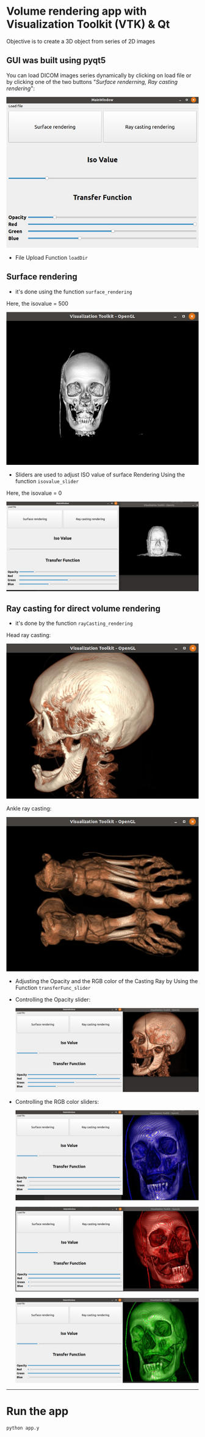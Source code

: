 # Volume rendering app with Visualization Toolkit (VTK) & Qt

Objective is to create a 3D object from series of 2D images

## GUI was built using pyqt5 

You can load DICOM images series dynamically by clicking on load file or by clicking one of the two buttons "_Surface renderning, Ray casting rendering_":

![gui](images/1.jpeg)

- File Upload Function `loadDir`

## Surface rendering

- it's done using the function `surface_rendering`

Here, the isovalue = 500

![surface rendering, isovalue=500](images/2.jpeg)

- Sliders are used to adjust ISO value of surface Rendering Using the function `isovalue_slider`

Here, the isovalue = 0

![surface rendering, isovalue=0](images/3.jpeg)

## Ray casting for direct volume rendering

 - it's done by the function `rayCasting_rendering`

Head ray casting:

![head raycasting](images/4.jpeg)

Ankle ray casting:

![ankle raycasting](images/5.jpeg)

- Adjusting the Opacity and the RGB color of the Casting Ray by Using the Function `transferFunc_slider`

- Controlling the Opacity slider: 
 
  ![adjusting opacity slider](images/6.jpeg)

- Controlling the RGB color sliders:
  
  ![adjusting redColor slider](images/7.jpeg)
  
  ![adjusting greenColor slider](images/8.jpeg)
  
  ![adjusting blueColor slider](images/9.jpeg)

***

# Run the app

```bash
python app.y
```
